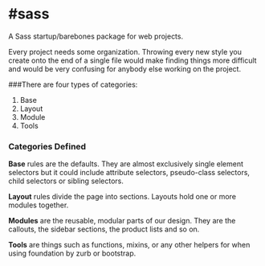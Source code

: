 #sass
====

A Sass startup/barebones package for web projects.

<p>Every project needs some organization. Throwing every new style you create onto the end of a single file would make finding things more difficult and would be very confusing for anybody else working on the project.</p>

###There are four types of categories:

1. Base
2. Layout
3. Module
4. Tools

### Categories Defined

**Base** rules are the defaults. They are almost exclusively single element selectors but it could include attribute selectors, pseudo-class selectors, child selectors or sibling selectors.

**Layout** rules divide the page into sections. Layouts hold one or more modules together.

**Modules** are the reusable, modular parts of our design. They are the callouts, the sidebar sections, the product lists and so on.

**Tools** are things such as functions, mixins, or any other helpers for when using foundation by zurb or bootstrap.